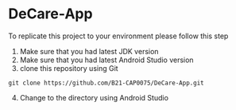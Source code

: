 # DeCare-App

To replicate this project to your environment please follow this step
1. Make sure that you had latest JDK version
2. Make sure that you had latest Android Studio version
3. clone this repository using Git
```shell
git clone https://github.com/B21-CAP0075/DeCare-App.git
```
4. Change to the directory using Android Studio

